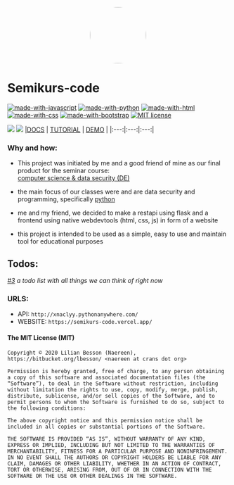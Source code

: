 <p align="center">
    <img style="border-radius: 100px" width="128" height="128" src="https://avatars0.githubusercontent.com/u/47723417?s=460&amp;u=10c488f1c4e0644b839df15ecefbfef2a9869305&amp;v=4">
</p>

# Semikurs-code

[![made-with-javascript](https://img.shields.io/badge/Made%20with-Javascript-f1e05a?style=flat)](https://developer.mozilla.org/en/JavaScript)
[![made-with-python](https://img.shields.io/badge/Made%20with-Python-3572A5.svg)](https://www.python.org/)
[![made-with-html](https://img.shields.io/badge/Made%20with-Html-e34c26?style=flat)](https://developer.mozilla.org/en/html)
[![made-with-css](https://img.shields.io/badge/Made%20with-Css-563d7c?style=flat)](https://developer.mozilla.org/en/css)
[![made-with-bootstrap](https://img.shields.io/badge/Made%20with-Bootstrap-7952b3?style=flat)](https://getbootstrap.com/)
[![MIT license](https://img.shields.io/badge/License-MIT-blue.svg)](https://lbesson.mit-license.org/)

[<img src="https://github.com/madebybowtie/FlagKit/blob/master/Assets/PNG/DE.png"/>](https://github.com/xNaCly/semikurs-code/blob/master/README_de.md) [<img src="https://github.com/madebybowtie/FlagKit/blob/master/Assets/PNG/GB.png"/>](https://github.com/xNaCly/semikurs-code)
|[DOCS](https://github.com/xNaCly/semikurs-code/tree/master/docs) | [TUTORIAL](https://drive.google.com/file/d/1ICvM5Mor6QLDIMFfPV3urC9oPgppvvq8/view) | [DEMO](https://semikurs-code.vercel.app/) |
|:---:|:---:|:---:|

### Why and how:

-   This project was initiated by me and a good friend of mine as our final product for the seminar course:<br/>
    [computer science & data security (DE)](https://fwg.dahme-spreewald.info/fw/Fachschaften/Technik/Informatik/30549.html)

-   the main focus of our classes were and are data security and programming, specifically [python](https://www.python.org/)

-   me and my friend, we decided to make a restapi using flask and a frontend using native webdevtools (html, css, js) in form of a website

-   this project is intended to be used as a simple, easy to use and maintain tool for educational purposes

## Todos:

<t>_[#3](https://github.com/xNaCly/semikurs-code/issues/3) a todo list with all things we can think of right now_

### URLS:

-   API: `http://xnaclyy.pythonanywhere.com/`
-   WEBSITE: `https://semikurs-code.vercel.app/`

#### The MIT License (MIT)

```
Copyright © 2020 Lilian Besson (Naereen), https://bitbucket.org/lbesson/ <naereen at crans dot org>

Permission is hereby granted, free of charge, to any person obtaining a copy of this software and associated documentation files (the “Software”), to deal in the Software without restriction, including without limitation the rights to use, copy, modify, merge, publish, distribute, sublicense, and/or sell copies of the Software, and to permit persons to whom the Software is furnished to do so, subject to the following conditions:

The above copyright notice and this permission notice shall be included in all copies or substantial portions of the Software.

THE SOFTWARE IS PROVIDED “AS IS”, WITHOUT WARRANTY OF ANY KIND, EXPRESS OR IMPLIED, INCLUDING BUT NOT LIMITED TO THE WARRANTIES OF MERCHANTABILITY, FITNESS FOR A PARTICULAR PURPOSE AND NONINFRINGEMENT. IN NO EVENT SHALL THE AUTHORS OR COPYRIGHT HOLDERS BE LIABLE FOR ANY CLAIM, DAMAGES OR OTHER LIABILITY, WHETHER IN AN ACTION OF CONTRACT, TORT OR OTHERWISE, ARISING FROM, OUT OF OR IN CONNECTION WITH THE SOFTWARE OR THE USE OR OTHER DEALINGS IN THE SOFTWARE.
```
